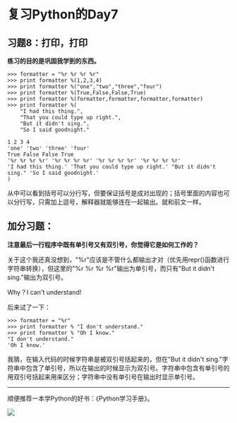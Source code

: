 # 复习Python的Day7
## 习题8：打印，打印 
**练习的目的是巩固我学到的东西。**
```python2
>>> formatter = "%r %r %r %r"
>>> print formatter %(1,2,3,4)
>>> print formatter %("one","two","three","four")
>>> print formatter %(True,False,False,True)
>>> print formatter %(formatter,formatter,formatter,formatter)
>>> print formatter %(
    "I had this thing.",
    "That you could type up right.",
    "But it didn't sing.",
    "So I said goodnight."

1 2 3 4
'one' 'two' 'three' 'four'
True False False True
'%r %r %r %r' '%r %r %r %r' '%r %r %r %r' '%r %r %r %r'
'I had this thing.' 'That you could type up right.' "But it didn't sing." 'So I said goodnight.'
)
```
从中可以看到括号可以分行写，但要保证括号是成对出现的；括号里面的内容也可以分行写，只需加上逗号，解释器就能够连在一起输出。就和前文一样。

## 加分习题：
**注意最后一行程序中既有单引号又有双引号，你觉得它是如何工作的？**

关于这个我还真没想到，"%r"应该是不管什么都输出才对（优先用repr()函数进行字符串转换），但这里的"%r %r %r %r"输出为单引号，而只有"But it didn't sing."输出为双引号。

Why？I can't understand!


后来试了一下：
```python2
>>> formatter = "%r"
>>> print formatter % "I don't understand."
>>> print formatter % "Oh I know."
"I don't understand."
'Oh I know.'
```
我猜，在输入代码的时候字符串是被双引号括起来的，但在"But it didn't sing."字符串中包含了单引号，所以在输出的时候显示为双引号。字符串中包含有单引号的用双引号括起来用来区分；字符串中没有单引号在输出时显示单引号。
***
顺便推荐一本学Python的好书：《Python学习手册》。

![](http://img.blog.csdn.net/20180406002001901?watermark/2/text/aHR0cDovL2Jsb2cuY3Nkbi5uZXQvbXlSZWFsaXphdGlvbg==/font/5a6L5L2T/fontsize/400/fill/I0JBQkFCMA==/dissolve/70/gravity/SouthEast)